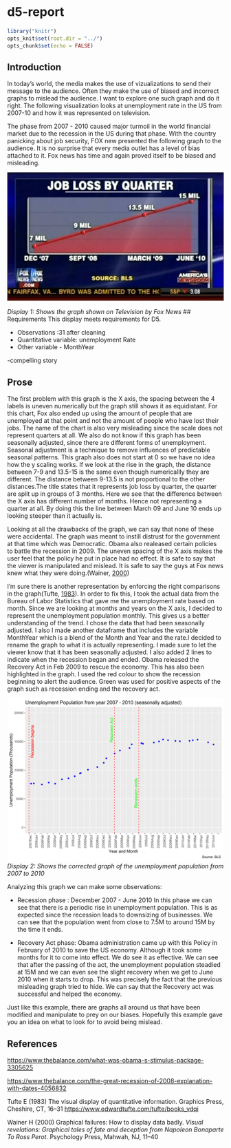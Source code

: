 d5-report
================

``` r
library("knitr")  
opts_knit$set(root.dir = "../")  
opts_chunk$set(echo = FALSE)  
```

## Introduction

In today’s world, the media makes the use of vizualizations to send
their message to the audience. Often they make the use of biased and
incorrect graphs to mislead the audience. I want to explore one such
graph and do it right. The following visualization looks at unemployment
rate in the US from 2007-10 and how it was represented on television.

The phase from 2007 - 2010 caused major turmoil in the world financial
market due to the recession in the US during that phase. With the
country panicking about job security, FOX new presented the following
graph to the audience. It is no surprise that every media outlet has a
level of bias attached to it. Fox news has time and again proved itself
to be biased and misleading.

![](../resources/unemployment.jpg)<!-- -->

*Display 1: Shows the graph shown on Television by Fox News* \#\#
Requirements This display meets requirements for D5.

  - Observations :31 after cleaning
  - Quantitative variable: unemployment Rate
  - Other variable - MonthYear

\-compelling story

## Prose

The first problem with this graph is the X axis, the spacing between the
4 labels is uneven numerically but the graph still shows it as
equidistant. For this chart, Fox also ended up using the amount of
people that are unemployed at that point and not the amount of people
who have lost their jobs. The name of the chart is also very misleading
since the scale does not represent quarters at all. We also do not know
if this graph has been seasonally adjusted, since there are different
forms of unemployment. Seasonal adjustment is a technique to remove
influences of predictable seasonal patterns. This graph also does not
start at 0 so we have no idea how the y scaling works. If we look at the
rise in the graph, the distance between 7-9 and 13.5-15 is the same even
though numericallly they are different. The distance between 9-13.5 is
not proportional to the other distances.The title states that it
represents job loss by quarter, the quarter are split up in groups of 3
months. Here we see that the difference between the X axis has different
number of months. Hence not representing a quarter at all. By doing this
the line between March 09 and June 10 ends up looking steeper than it
actually is.

Looking at all the drawbacks of the graph, we can say that none of these
were accidental. The graph was meant to instill distrust for the
government at that time which was Democratic. Obama also realeased
certain policies to battle the recession in 2009. The uneven spacing of
the X axis makes the user feel that the policy he put in place had no
effect. It is safe to say that the viewer is manipulated and mislead. It
is safe to say the guys at Fox news knew what they were doing.(Wainer,
[2000](#ref-Wainer2000))

I’m sure there is another representation by enforcing the right
comparisons in the graph(Tufte, [1983](#ref-Tufte)). In order to fix
this, I took the actual data from the Bureau of Labor Statistics that
gave me the unemployment rate based on month. Since we are looking at
months and years on the X axis, I decided to represent the unemployment
population monthly. This gives us a better understanding of the trend. I
chose the data that had been seasonally adjusted. I also I made another
dataframe that includes the variable MonthYear which is a blend of the
Month and Year and the rate.I decided to rename the graph to what it is
actually representing. I made sure to let the viewer know that it has
been seasonally adjusted. I also added 2 lines to indicate when the
recession began and ended. Obama released the Recovery Act in Feb 2009
to rescue the economy. This has also been highlighted in the graph. I
used the red colour to show the recession beginning to alert the
audience. Green was used for positive aspects of the graph such as
recession ending and the recovery act.

![](../figures/d5-unemployment.png)<!-- --> *Display 2: Shows the
corrected graph of the unemployment population from 2007 to 2010*

Analyzing this graph we can make some observations: 

  - Recession phase : December 2007 - June 2010 In this phase we can see
    that there is a periodic rise in unemployment population. This is as
    expected since the recession leads to downsizing of businesses. We
    can see that the population went from close to 7.5M to around 15M by
    the time it ends.

  - Recovery Act phase: Obama administration came up with this Policy in
    February of 2010 to save the US economy. Although it took some
    months for it to come into effect. We do see it as effective. We can
    see that after the passing of the act, the unemployment population
    steadied at 15M and we can even see the slight recovery when we get
    to June 2010 when it starts to drop. This was precisely the fact
    that the previous misleading graph tried to hide. We can say that
    the Recovery act was successful and helped the economy.

Just like this example, there are graphs all around us that have been
modified and manipulate to prey on our biases. Hopefully this example
gave you an idea on what to look for to avoid being
mislead.

## References

<https://www.thebalance.com/what-was-obama-s-stimulus-package-3305625>

<https://www.thebalance.com/the-great-recession-of-2008-explanation-with-dates-4056832>

<div id="refs" class="references">

<div id="ref-Tufte">

Tufte E (1983) The visual display of quantitative information. Graphics
Press, Cheshire, CT, 16–31
<https://www.edwardtufte.com/tufte/books_vdqi>

</div>

<div id="ref-Wainer2000">

Wainer H (2000) Graphical failures: How to display data badly. *Visual
revelations: Graphical tales of fate and deception from Napoleon
Bonaparte To Ross Perot.* Psychology Press, Mahwah, NJ, 11–40

</div>

</div>
